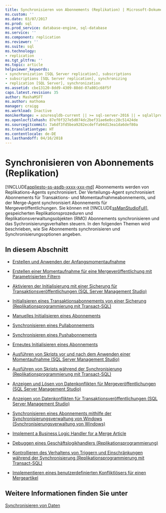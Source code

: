 ```yaml
---
title: Synchronisieren von Abonnements (Replikation) | Microsoft-Dokumentation
ms.custom: ''
ms.date: 03/07/2017
ms.prod: sql
ms.prod_service: database-engine, sql-database
ms.service: ''
ms.component: replication
ms.reviewer: ''
ms.suite: sql
ms.technology:
- replication
ms.tgt_pltfrm: ''
ms.topic: article
helpviewer_keywords:
- synchronization [SQL Server replication], subscriptions
- subscriptions [SQL Server replication], synchronizing
- replication [SQL Server], synchronization
ms.assetid: cbe13120-8dd9-4309-88dd-07a801c68f5f
caps.latest.revision: 35
author: MashaMSFT
ms.author: mathoma
manager: craigg
ms.workload: Inactive
monikerRange: = azuresqldb-current || >= sql-server-2016 || = sqlallproducts-allversions
ms.openlocfilehash: 87ef0f327e5d074dc2bef31ae6e0cc28c51424de
ms.sourcegitcommit: 7a6df3fd5bea9282ecdeffa94d13ea1da6def80a
ms.translationtype: HT
ms.contentlocale: de-DE
ms.lasthandoff: 04/16/2018
---
```

# <a name="synchronize-subscriptions-replication"></a>Synchronisieren von Abonnements (Replikation)
[!INCLUDE[appliesto-ss-asdb-xxxx-xxx-md](../../includes/appliesto-ss-asdb-xxxx-xxx-md.md)]
  Abonnements werden von Replikations-Agents synchronisiert. Der Verteilungs-Agent synchronisiert Abonnements für Transaktions- und Momentaufnahmeabonnements, und der Merge-Agent synchronisiert Abonnements für Mergeveröffentlichungen. Sie können mit [!INCLUDE[ssManStudioFull](../../includes/ssmanstudiofull-md.md)], gespeicherten Replikationsprozeduren und Replikationsverwaltungsobjekten (RMO) Abonnements synchronisieren und das Sychronisierungsverhalten steuern. In den folgenden Themen wird beschrieben, wie Sie Abonnements synchronisieren und Synchronisierungsoptionen angeben.  
  
## <a name="in-this-section"></a>In diesem Abschnitt  
  
-   [Erstellen und Anwenden der Anfangsmomentaufnahme](../../relational-databases/replication/create-and-apply-the-initial-snapshot.md)  
  
-   [Erstellen einer Momentaufnahme für eine Mergeveröffentlichung mit Parametrisierten Filtern](../../relational-databases/replication/create-a-snapshot-for-a-merge-publication-with-parameterized-filters.md)  
  
-   [Aktivieren der Initialisierung mit einer Sicherung für Transaktionsveröffentlichungen &#40;SQL Server Management Studio&#41;](../../relational-databases/replication/enable-initialization-with-backup-for-transactional-publications.md)  
  
-   [Initialisieren eines Transaktionsabonnements von einer Sicherung &#40;Replikationsprogrammierung mit Transact-SQL&#41;](../../relational-databases/replication/initialize-a-transactional-subscription-from-a-backup.md)  
  
-   [Manuelles Initialisieren eines Abonnements](../../relational-databases/replication/initialize-a-subscription-manually.md)  
  
-   [Synchronisieren eines Pullabonnements](../../relational-databases/replication/synchronize-a-pull-subscription.md)  
  
-   [Synchronisieren eines Pushabonnements](../../relational-databases/replication/synchronize-a-push-subscription.md)  
  
-   [Erneutes Initialisieren eines Abonnements](../../relational-databases/replication/reinitialize-a-subscription.md)  
  
-   [Ausführen von Skripts vor und nach dem Anwenden einer Momentaufnahme &#40;SQL Server Management Studio&#41;](../../relational-databases/replication/execute-scripts-before-and-after-a-snapshot-is-applied.md)  
  
-   [Ausführen von Skripts während der Synchronisierung &#40;Replikationsprogrammierung mit Transact-SQL&#41;](../../relational-databases/replication/execute-scripts-during-synchronization-replication-transact-sql-programming.md)  
  
-   [Anzeigen und Lösen von Datenkonflikten für Mergeveröffentlichungen &#40;SQL Server Management Studio&#41;](../../relational-databases/replication/view-and-resolve-data-conflicts-for-merge-publications.md)  
  
-   [Anzeigen von Datenkonflikten für Transaktionsveröffentlichungen &#40;SQL Server Management Studio&#41;](../../relational-databases/replication/view-data-conflicts-for-transactional-publications-sql-server-management-studio.md)  
  
-   [Synchronisieren eines Abonnements mithilfe der Synchronisierungsverwaltung von Windows &#40;Synchronisierungsverwaltung von Windows&#41;](../../relational-databases/replication/synchronize-a-subscription-using-windows-synchronization-manager.md)  
  
-   [Implement a Business Logic Handler for a Merge Article](../../relational-databases/replication/implement-a-business-logic-handler-for-a-merge-article.md)  
  
-   [Debuggen eines Geschäftslogikhandlers &#40;Replikationsprogrammierung&#41;](../../relational-databases/replication/debug-a-business-logic-handler-replication-programming.md)  
  
-   [Kontrollieren des Verhaltens von Triggern und Einschränkungen während der Synchronisierung &#40;Replikationsprogrammierung mit Transact-SQL&#41;](../../relational-databases/replication/control-behavior-of-triggers-and-constraints-in-synchronization.md)  
  
-   [Implementieren eines benutzerdefinierten Konfliktlösers für einen Mergeartikel](../../relational-databases/replication/implement-a-custom-conflict-resolver-for-a-merge-article.md)  
  
## <a name="see-also"></a>Weitere Informationen finden Sie unter  
 [Synchronisieren von Daten](../../relational-databases/replication/synchronize-data.md)  
  
  
